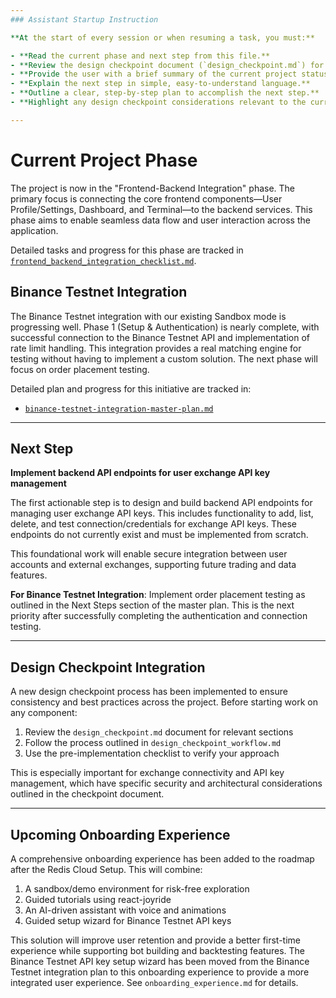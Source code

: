```yaml
---
### Assistant Startup Instruction

**At the start of every session or when resuming a task, you must:**

- **Read the current phase and next step from this file.**
- **Review the design checkpoint document (`design_checkpoint.md`) for relevant sections.**
- **Provide the user with a brief summary of the current project status.**
- **Explain the next step in simple, easy-to-understand language.**
- **Outline a clear, step-by-step plan to accomplish the next step.**
- **Highlight any design checkpoint considerations relevant to the current task.**

---
```


# Current Project Phase

The project is now in the "Frontend-Backend Integration" phase. The primary focus is connecting the core frontend components—User Profile/Settings, Dashboard, and Terminal—to the backend services. This phase aims to enable seamless data flow and user interaction across the application.

Detailed tasks and progress for this phase are tracked in [`frontend_backend_integration_checklist.md`](./frontend_backend_integration_checklist.md).

## Binance Testnet Integration

The Binance Testnet integration with our existing Sandbox mode is progressing well. Phase 1 (Setup & Authentication) is nearly complete, with successful connection to the Binance Testnet API and implementation of rate limit handling. This integration provides a real matching engine for testing without having to implement a custom solution. The next phase will focus on order placement testing.

Detailed plan and progress for this initiative are tracked in:

- [`binance-testnet-integration-master-plan.md`](./binance-testnet-integration-master-plan.md)

---

## Next Step

**Implement backend API endpoints for user exchange API key management**

The first actionable step is to design and build backend API endpoints for managing user exchange API keys. This includes functionality to add, list, delete, and test connection/credentials for exchange API keys. These endpoints do not currently exist and must be implemented from scratch.

This foundational work will enable secure integration between user accounts and external exchanges, supporting future trading and data features.

**For Binance Testnet Integration**: Implement order placement testing as outlined in the Next Steps section of the master plan. This is the next priority after successfully completing the authentication and connection testing.

---

## Design Checkpoint Integration

A new design checkpoint process has been implemented to ensure consistency and best practices across the project. Before starting work on any component:

1. Review the `design_checkpoint.md` document for relevant sections
2. Follow the process outlined in `design_checkpoint_workflow.md`
3. Use the pre-implementation checklist to verify your approach

This is especially important for exchange connectivity and API key management, which have specific security and architectural considerations outlined in the checkpoint document.

---

## Upcoming Onboarding Experience

A comprehensive onboarding experience has been added to the roadmap after the Redis Cloud Setup. This will combine:

1. A sandbox/demo environment for risk-free exploration
2. Guided tutorials using react-joyride
3. An AI-driven assistant with voice and animations
4. Guided setup wizard for Binance Testnet API keys

This solution will improve user retention and provide a better first-time experience while supporting bot building and backtesting features. The Binance Testnet API key setup wizard has been moved from the Binance Testnet integration plan to this onboarding experience to provide a more integrated user experience. See `onboarding_experience.md` for details.
